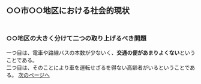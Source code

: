 ## ○○市○○地区における社会的現状<br><br>
### ○○地区の大きく分けて二つの取り上げるべき問題<br>
一つ目は、電車や路線バスの本数が少ないく、**交通の便があまりよくない**ということである。<br>
二つ目は、そのことにより車を運転せざるを得ない高齢者がいるということである。
[次のページへ](https://16-2505-002-9.github.io/pickup/four)
